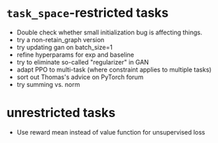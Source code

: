 # `task_space`-restricted tasks
* Double check whether small initialization bug is affecting things.
* try a non-retain_graph version
* try updating gan on batch_size=1
* refine hyperparams for exp and baseline
* try to eliminate so-called "regularizer" in GAN
* adapt PPO to multi-task (where constraint applies to multiple tasks)
* sort out Thomas's advice on PyTorch forum
* try summing vs. norm

# unrestricted tasks
* Use reward mean instead of value function for unsupervised loss
